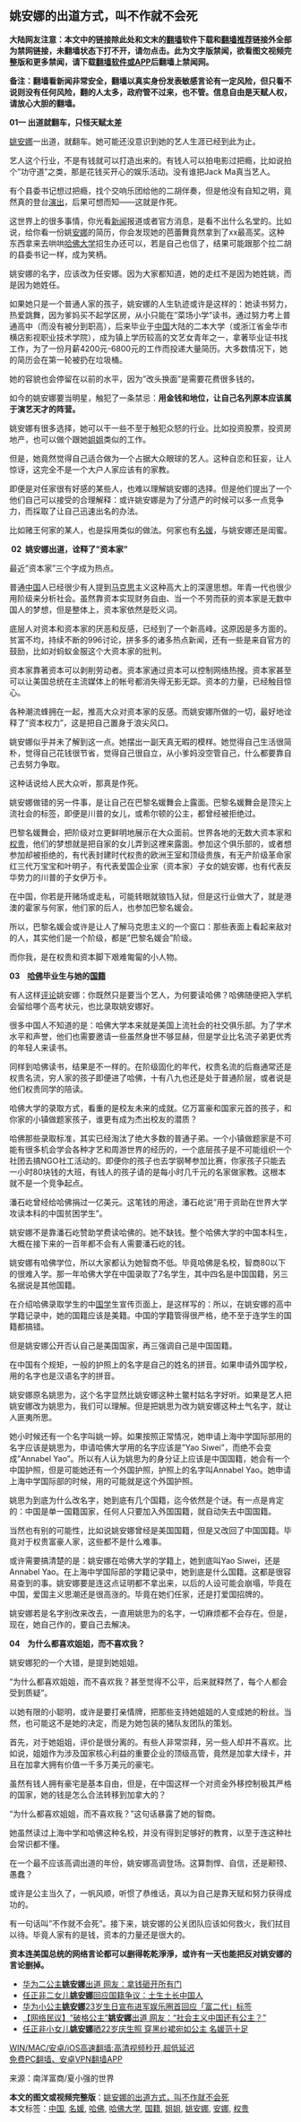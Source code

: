  <h2>姚安娜的出道方式，叫不作就不会死</h2> <p class="notice"><b>大陆网友注意：本文中的链接除此处和文末的<a href="https://github.com/bannedbook/fanqiang" >翻墙</a>软件下载和<a href="https://github.com/killgcd/justmysocks/blob/master/README.md">翻墙推荐</a>链接外全部为禁网链接，未翻墙状态下打不开，请勿点击。此为文字版禁闻，欲看图文视频完整版和更多禁闻，请下载<a href="https://github.com/bannedbook/fanqiang">翻墙软件或APP</a>后翻墙上禁闻网。</p><p>备注：翻墙看新闻非常安全，翻墙以真实身份发表敏感言论有一定风险，但只看不说则没有任何风险，翻的人太多，政府管不过来，也不管。信息自由是天赋人权，请放心大胆的翻墙。</b></p>  <div class="entry"> <p><strong>01</strong><strong>一 出道就翻车，只怪天赋太差</strong></p> <p><a href="https://www.bannedbook.org/bnews/tag/%E5%A7%9A%E5%AE%89%E5%A8%9C/" class="st_tag internal_tag" rel="tag" title="标签 姚安娜 下的日志">姚安娜</a>一出道，就翻车。她可能还没意识到她的艺人生涯已经到此为止。&nbsp;</p> <p>艺人这个行业，不是有钱就可以打造出来的。有钱人可以拍电影过把瘾，比如说拍个&#8221;功守道&#8221;之类，那是花钱买开心的娱乐活动。没有谁把Jack Ma真当艺人。</p> <p>有个县委书记想过把瘾，找个交响乐团给他的二胡伴奏，但是他没有自知之明，竟然真的登台<span class='wp_keywordlink_affiliate'><a href="https://zh-cn.shenyunperformingarts.org/" title="演出" target="_blank">演出</a></span>，后果可想而知——这就是作死。</p> <p>这世界上的很多事情，你光看<span class='wp_keywordlink_affiliate'><a href="https://www.bannedbook.org/" title="新闻">新闻</a></span>报道或者官方消息，是看不出什么名堂的。比如说，给你看一份姚<a href="https://www.bannedbook.org/bnews/tag/%E5%AE%89%E5%A8%9C/" class="st_tag internal_tag" rel="tag" title="标签 安娜 下的日志">安娜</a>的简历，你会发现她的芭蕾舞竟然拿到了xx最高奖。这种东西拿来去哄哄<a href="https://www.bannedbook.org/bnews/tag/%e5%93%88%e4%bd%9b%e5%a4%a7%e5%ad%a6/" class="st_tag internal_tag" rel="tag" title="标签 哈佛大学 下的日志">哈佛大学</a>招生办还可以，若是自己也信了，结果可能跟那个拉二胡的县委书记一样，成为笑柄。</p> <p>姚安娜的名字，应该改为任安娜。因为大家都知道，她的走红不是因为她姓姚，而是因为她姓任。</p> <p>如果她只是一个普通人家的孩子，姚安娜的人生轨迹或许是这样的：她读书努力，热爱跳舞，因为爹妈买不起学区房，从小只能在&#8221;菜场小学&#8221;读书，通过努力考上普通高中（而没有被分到职高），后来毕业于<a href="https://www.bannedbook.org/bnews/tag/%E4%B8%AD%E5%9B%BD/" class="st_tag internal_tag" rel="tag" title="标签 中国 下的日志">中国</a>大陆的二本大学（或浙江省金华市横店影视职业技术学院），成为镇上学历较高的文艺女青年之一，拿著毕业证书找工作，为了一份月薪4200元-6800元的工作而投递大量简历。大多数情况下，她的简历会在第一轮被扔在垃圾桶。</p> <p>她的容貌也会停留在以前的水平，因为&#8221;改头换面&#8221;是需要花费很多钱的。</p> <p>如今的姚安娜要当明星，触犯了一条禁忌：<strong>用金钱和地位，让自己名列原本应该属于演艺天才的阵营。</strong></p> <p>姚安娜有很多选择，她可以干一些不至于触犯众怒的行业。比如投资股票，投资房地产，也可以做个跟她<a href="https://www.bannedbook.org/bnews/tag/%E5%A7%90%E5%A7%90/" class="st_tag internal_tag" rel="tag" title="标签 姐姐 下的日志">姐姐</a>类似的工作。</p> <p>但是，她竟然觉得自己适合做为一个占据大众眼球的艺人。这种自恋和狂妄，让人惊讶，这完全不是一个大户人家应该有的家教。</p> <p>即便是对任家很有好感的某些人，也难以理解姚安娜的选择。但是他们提出了一个他们自己可以接受的合理解释：或许姚安娜是为了分遗产的时候可以多一点竞争力，而採取了让自己迅速出名的办法。</p> <p>比如赌王何家的某人，也是採用类似的做法。何家也有<a href="https://www.bannedbook.org/bnews/tag/%e5%90%8d%e5%aa%9b/" class="st_tag internal_tag" rel="tag" title="标签 名媛 下的日志">名媛</a>，与姚安娜还是闺蜜。</p> <p><strong>&nbsp;02&nbsp; 姚安娜出道，诠释了&#8221;资本家&#8221;</strong></p>  <p>最近&#8221;资本家&#8221;三个字成为热点。</p> <p>普通<span class='wp_keywordlink_affiliate'><a href="https://www.bannedbook.org/" title="中国" target="_blank">中国</a></span>人已经很少有人提到<span class='wp_keywordlink'><a href="https://www.bannedbook.org/forum2/topic105.html" title="《马克思的成魔之路》" target="_blank">马克思</a></span>主义这种高大上的深邃思想。年青一代也很少用阶级来分析社会。虽然靠资本实现财务自由、当一个不劳而获的资本家是无数中国人的梦想，但是整体上，资本家依然是贬义词。</p> <p>底层人对资本和资本家的厌恶和反感，已经到了一个新高峰。这原因是多方面的。贫富不均，持续不断的996讨论，拼多多的诸多热点新闻，还有一些是来自官方的鼓励，比如对蚂蚁金服这个大资本家的批判。</p> <p>资本家靠著资本可以剥削劳动者。资本家通过资本可以控制网络热搜。资本家甚至可以让美国总统在主流媒体上的帐号都消失得无影无踪。资本的力量，已经触目惊心。</p> <p>各种潮流蜂拥在一起，推高大众对资本家的反感。而姚安娜所做的一切，最好地诠释了&#8221;资本权力&#8221;，这是把自己置身于浪尖风口。</p> <p>姚安娜似乎并未了解到这一点。她摆出一副天真无暇的模样。她觉得自己生活很简朴，觉得自己花钱很节省，觉得自己很自立，从小爹妈没空管自己，什么都要靠自己去努力争取。</p> <p>这种话说给人民大众听，那真是作死。</p> <p>姚安娜做错的另一件事，是让自己在巴黎名媛舞会上露面。巴黎名媛舞会是顶尖上流社会的标签，即便是川普的女儿，或希尔顿的公主，都曾经被拒绝过。</p> <p>巴黎名媛舞会，把阶级对立更鲜明地展示在大众面前。世界各地的无数大资本家和<a href="https://www.bannedbook.org/bnews/tag/%E6%9D%83%E8%B4%B5/" class="st_tag internal_tag" rel="tag" title="标签 权贵 下的日志">权贵</a>，他们的梦想就是把自家的女儿弄到这裡来露面。参加这个俱乐部的，或者想参加却被拒绝的，有代表封建时代权贵的欧洲王室和顶级贵族，有无产阶级革命家红三代万宝宝和叶明子，有代表爱国企业家（资本家）子女的姚安娜，也有代表反华势力的川普的子女伊万卡。</p> <p>在中国，你若是开赌场或走私，可能转眼就锒铛入狱，但是这行业做大了，就是港澳的霍家与何家，他们家的后人，也参加巴黎名媛会。</p> <p>所以，巴黎名媛会或许是让人了解马克思主义的一个窗口：那些表面上看起来敌对的人，其实他们是一个阶级，都是&#8221;巴黎名媛会&#8221;阶级。</p> <p>而你我，是在权贵和资本脚下艰难匍匐的小人物。</p> <p><strong>03&nbsp; &nbsp;&nbsp;<a href="https://www.bannedbook.org/bnews/tag/%e5%93%88%e4%bd%9b/" class="st_tag internal_tag" rel="tag" title="标签 哈佛 下的日志">哈佛</a>毕业生与她的<a href="https://www.bannedbook.org/bnews/tag/%E5%9B%BD%E7%B1%8D/" class="st_tag internal_tag" rel="tag" title="标签 国籍 下的日志">国籍</a></strong></p> <p>有人这样<span class='wp_keywordlink_affiliate'><a href="https://www.bannedbook.org/bnews/comments/" title="新闻评论" target="_blank">评论</a></span>姚安娜：你既然只是要当个艺人，为何要读哈佛？哈佛随便把入学机会留给哪个高考状元，也比录取姚安娜好。</p>  <p>很多中国人不知道的是：哈佛大学本来就是美国上流社会的社交俱乐部。为了学术水平和声誉，他们也需要邀请一些虽然身世不够显赫，但是学业比名流子弟更优秀的年轻人来读书。</p> <p>同样到哈佛读书，结果是不一样的。在阶级固化的年代，权贵名流的后裔通常还是权贵名流，穷人家的孩子即便进了哈佛，十有八九也还是处于普通阶层，或者说是他们权贵同学的陪读。</p> <p>哈佛大学的录取方式，看重的是校友未来的成就。亿万富豪和国家元首的孩子，和你家的小镇做题家孩子，谁更有成为杰出校友的潜质？</p> <p>哈佛那些录取标准，其实已经淘汰了绝大多数的普通子弟。一个小镇做题家是不可能有很多机会学会各种才艺和周游世界的经历的，一个底层孩子是不可能组织一个社团去搞NGO社工活动的。即便你的孩子也去学钢琴参加比赛，你家孩子只能去一小时80块钱的大班，有钱人的孩子请的是每小时几千元的名家做家教。这根本就不是一个竞争起点。</p> <p>潘石屹曾经给哈佛捐过一亿美元。这笔钱的用途，潘石屹说&#8221;用于资助在世界大学攻读本科的中国贫困学生&#8221;。</p> <p>姚安娜不是靠潘石屹赞助学费读哈佛的。她不缺钱。整个哈佛大学的中国本科生，大概在接下来的一百年都不会有人需要潘石屹的钱。</p> <p>姚安娜有哈佛学位，所以大家都认为她智商不低。毕竟哈佛是名校，智商80以下的很难入学。那一年哈佛大学在中国录取了7名学生，其中四名是中国国籍，另三名据说是其他国籍。</p> <p>在介绍哈佛录取学生的中<span class='wp_keywordlink'><a href="https://www.bannedbook.org/forum24/" title="国学传统文化禁书" target="_blank">国学</a></span>生宣传页面上，是这样写的：所以，在姚安娜的高中学籍记录中，她的国籍应该是美籍。中国的学籍管得很严格，绝不至于连学生的国籍都搞错。</p> <p>但是姚安娜公开否认自己是美国国家，再三强调自己是中国国籍。</p> <p>在中国有个规矩，一般的护照上的名字是自己的姓名的拼音。如果申请外国学校，用的名字也是汉语名字的拼音。</p> <p>姚安娜原名姚思为，这个名字显然比姚安娜这种土鳖村姑名字好听。如果是艺人把姚安娜改为姚思为，我们可以理解。但是把姚思为改为姚安娜这种土气名字，就让人匪夷所思。</p> <p>她小时候还有一个名字叫姚一婷。如果按照正常情况，她申请上海中学国际部用的名字应该是姚思为，申请哈佛大学用的名字应该是&#8221;Yao Siwei&#8221;，而绝不会变成&#8221;Annabel Yao&#8221;。所以有人认为姚思为的身分证上应该是中国国籍，她会有一个中国护照，但是可能她还有一个外国护照，护照上的名字叫Annabel Yao。她申请上海中学国际部的时候，用的可能就是这个外国护照。</p> <p>姚思为到底为什么改名字，她到底有几个国籍，迄今依然是个谜。有一点是肯定的：中国是单一国籍国家，任何人只要加入外国国籍，就自动失去中国国籍。</p> <p>当然也有别的可能性，比如说姚安娜曾经是美国国籍，但是又改回了中国国籍。毕竟对于权贵富豪人家，这些都不是什么难事。</p>  <p>或许需要搞清楚的是：姚安娜在哈佛大学的学籍上，她到底叫Yao Siwei，还是Annabel Yao。在上海中学国际部的学籍记录中，她到底是什么国籍。这都是很容易查到的事。姚安娜要是连这点证明都不拿出来，以后的人设可能会崩塌，毕竟在中国，爱国主义思潮还是很高涨的。毕竟在她们任家，还是打爱国招牌的。</p> <p>姚安娜若是名字别改来改去，一直用姚思为的名字，一切麻烦都不会存在。但是，现在，她自己作的，要自己去解决。</p> <p><strong>04&nbsp; &nbsp;&nbsp;为什么都喜欢姐姐，而不喜欢我？&nbsp;</strong></p> <p>姚安娜犯的一个大错，是提到她姐姐。</p> <p>&#8220;为什么都喜欢姐姐，而不喜欢我？甚至觉得不公平，后来就释然了，每个人都会受到质疑&#8221;。</p> <p>以她有限的小聪明，或许是要打亲情牌，把那些支持她姐姐的人变成她的粉丝。当然，也可能这不是她的决定，而是为她包装的猪队友团队的策划。</p> <p>首先，对于她姐姐，评价是很分离的。有些人非常崇拜，另一些人却并不喜欢。比如说，姐姐作为涉及国家核心利益的重要企业的顶级高管，竟然是加拿大绿卡，并且在加拿大拥有价值一千多万美元的豪宅。</p> <p>虽然有钱人拥有豪宅是基本自由，但是，在中国这样一个对资金外移控制极其严格的国家，她的钱是怎么合法转移到加拿大的？</p> <p>&#8220;为什么都喜欢姐姐，而不喜欢我？&#8221;这句话暴露了她的智商。</p> <p>她虽然读过上海中学和哈佛这种名校，并没有得到足够好的教育，以至于连这种社会常识都不懂。</p> <p>在一个最不应该高调出道的年份，姚安娜高调登场。这算剽悍、自信，还是颟顸、愚蠢？</p> <p>或许是公主当久了，一帆风顺，听惯了恭维话，真以为自己是靠天赋和努力获得成功的。</p> <p>有一句话叫&#8221;不作就不会死&#8221;。接下来，姚安娜的公关团队应该如何救火，我们拭目以待。毕竟人家有的是钱，资本的力量还是很大的。</p> <p><strong>资本连美国总统的网络言论都可以删得乾乾淨淨，或许有一天也能把反对姚安娜的言论删掉。</strong></p>  <ul class='op-related-articles' title='相关阅读'> <li><a href='https://www.bannedbook.org/bnews/cbnews/20210119/1470597.html' target='_blank'>华为二公主<b>姚安娜</b>出道 网友：拿钱砸开所有门</a></li> <li><a href='https://www.bannedbook.org/bnews/baitai/20210116/1468945.html' target='_blank'>任正非二女儿<b>姚安娜</b>回应国籍争议：土生土长中国人</a></li> <li><a href='https://www.bannedbook.org/bnews/baitai/20210114/1467659.html' target='_blank'>华为小公主<b>姚安娜</b>23岁生日宣布进军娱乐圈首回应「富二代」标签</a></li> <li><a href='https://www.bannedbook.org/bnews/baitai/20210114/1467570.html' target='_blank'>【网络民议】“破格公主”<b>姚安娜</b>出道 网友：“社会主义中国还有公主？”</a></li> <li><a href='https://www.bannedbook.org/bnews/yule/20200116/1259752.html' target='_blank'>任正非小女儿<b>姚安娜</b>晒22岁庆生照 穿黑纱裙宛如公主 名媛范十足</a></li> </ul> <p class="texttj"> <a href="https://github.com/bannedbook/fanqiang/wiki/V2ray%E6%9C%BA%E5%9C%BA" target="_blank">WIN/MAC/安卓/iOS高速翻墙:高清视频秒开,超低延迟</a><br/> <a href="https://github.com/bannedbook/fanqiang/wiki/%E7%A6%81%E9%97%BB%E7%BD%91%E5%AE%89%E5%8D%93%E7%BF%BB%E5%A2%99%E6%96%B0%E9%97%BBAPP" target="_blank">免费PC翻墙、安卓VPN翻墙APP</a></p><p> 来源：南洋富商/夏小强的世界 </p><a name='sharetosocial'></a>       <div><b>本文的图文或视频完整版</b>：<a href='https://www.bannedbook.org/bnews/comments/20210119/1470814.html'>姚安娜的出道方式，叫不作就不会死</a></div>  </div><!--END ENTRY--> <div class="postfooter"> <div>本文标签：<a href="https://www.bannedbook.org/bnews/tag/%E4%B8%AD%E5%9B%BD/" rel="tag">中国</a>, <a href="https://www.bannedbook.org/bnews/tag/%e5%90%8d%e5%aa%9b/" rel="tag">名媛</a>, <a href="https://www.bannedbook.org/bnews/tag/%e5%93%88%e4%bd%9b/" rel="tag">哈佛</a>, <a href="https://www.bannedbook.org/bnews/tag/%e5%93%88%e4%bd%9b%e5%a4%a7%e5%ad%a6/" rel="tag">哈佛大学</a>, <a href="https://www.bannedbook.org/bnews/tag/%E5%9B%BD%E7%B1%8D/" rel="tag">国籍</a>, <a href="https://www.bannedbook.org/bnews/tag/%E5%A7%90%E5%A7%90/" rel="tag">姐姐</a>, <a href="https://www.bannedbook.org/bnews/tag/%E5%A7%9A%E5%AE%89%E5%A8%9C/" rel="tag">姚安娜</a>, <a href="https://www.bannedbook.org/bnews/tag/%E5%AE%89%E5%A8%9C/" rel="tag">安娜</a>, <a href="https://www.bannedbook.org/bnews/tag/%E6%9D%83%E8%B4%B5/" rel="tag">权贵</a></div>  </div><!--END POSTFOOTER--> 